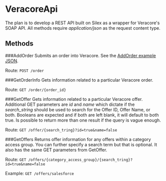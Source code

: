 VeracoreApi
===========
The plan is to develop a REST API built on Silex as a wrapper for Veracore's SOAP API. All methods require *application/json* as the request content type.

## Methods
###AddOrder
Submits an order into Veracore. See the [AddOrder example JSON](https://github.com/dominickp/VeracoreREST/blob/master/example/AddOrder.json).

Route: ```POST /order```

###GetOrderInfo
Gets information related to a particular Veracore order.

Route: ```GET /order/{order_id}```

###GetOffer
Gets information related to a particular Veracore offer. Additional GET parameters are *id* and *name* which dictate if the *search_string* should be used to search for the Offer ID, Offer Name, or both. Booleans are expected and if both are left blank, it will default to both true. Is possible to return more than one result if the query is vague enough.

Route: ```GET /offer/{search_tring}?id=true&name=false```

###GetOffers
Returns offer information for any offers within a category access group. You can further specify a search term but that is optional. It also has the same GET parameters from GetOffer.

Route: ```GET /offers/{category_access_group}/{search_tring}?id=true&name=false```

Example: ```GET /offers/salesforce```

